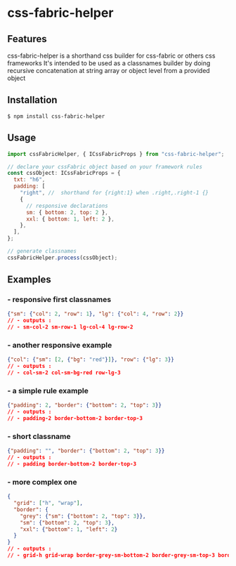 # css-fabric-helper

## Features

css-fabric-helper is a shorthand css builder for css-fabric or others css frameworks 
It's intended to be used as a classnames builder by doing recursive concatenation at string array or object level from a provided object


## Installation


```
$ npm install css-fabric-helper
```


## Usage


```jsx
import cssFabricHelper, { ICssFabricProps } from "css-fabric-helper";

// declare your cssFabric object based on your framework rules
const cssObject: ICssFabricProps = {
  txt: "h6",
  padding: [
    "right", //  shorthand for {right:1} when .right,.right-1 {}
    {
      // responsive declarations
      sm: { bottom: 2, top: 2 },
      xxl: { bottom: 1, left: 2 },
    },
  ],
};

// generate classnames
cssFabricHelper.process(cssObject); 

```

## Examples
### - responsive first classnames

```json
{"sm": {"col": 2, "row": 1}, "lg": {"col": 4, "row": 2}}
// - outputs : 
// - sm-col-2 sm-row-1 lg-col-4 lg-row-2
```

### - another responsive example

```json
{"col": {"sm": [2, {"bg": "red"}]}, "row": {"lg": 3}}
// - outputs : 
// - col-sm-2 col-sm-bg-red row-lg-3
```

### - a simple rule example

```json
{"padding": 2, "border": {"bottom": 2, "top": 3}}
// - outputs : 
// - padding-2 border-bottom-2 border-top-3
```

### - short classname

```json
{"padding": "", "border": {"bottom": 2, "top": 3}}
// - outputs : 
// - padding border-bottom-2 border-top-3
```

### - more complex one

```json
{
  "grid": ["h", "wrap"],
  "border": {
    "grey": {"sm": {"bottom": 2, "top": 3}},
    "sm": {"bottom": 2, "top": 3},
    "xxl": {"bottom": 1, "left": 2}
  }
}
// - outputs : 
// - grid-h grid-wrap border-grey-sm-bottom-2 border-grey-sm-top-3 border-sm-bottom-2 border-sm-top-3 border-xxl-bottom-1 border-xxl-left-2
```

